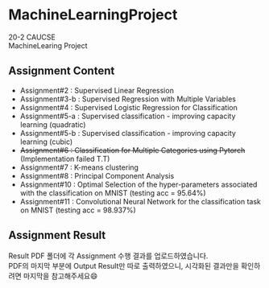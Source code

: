 # MachineLearningProject
20-2 CAUCSE  
MachineLearing Project

## Assignment Content
- Assignment#2 : Supervised Linear Regression
- Assignment#3-b : Supervised Regression with Multiple Variables
- Assignment#4 : Supervised Logistic Regression for Classification
- Assignment#5-a : Supervised classification - improving capacity learning (quadratic)
- Assignment#5-b : Supervised classification - improving capacity learning (cubic)
- ~~Assignment#6 : Classification for Multiple Categories using Pytorch~~ (Implementation failed T.T)
- Assignment#7 : K-means clustering
- Assignment#8 : Principal Component Analysis
- Assignment#10 : Optimal Selection of the hyper-parameters associated with the classification on MNIST (testing acc = 95.64%)
- Assignment#11 : Convolutional Neural Network for the classification task on MNIST (testing acc = 98.937%)

## Assignment Result
Result PDF 폴더에 각 Assignment 수행 결과를 업로드하였습니다.  
PDF의 마지막 부분에 Output Result만 따로 출력하였으니, 시각화된 결과만을 확인하려면 마지막을 참고해주세요:smile:
